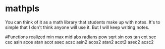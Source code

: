 # mathpls
You can think of it as a math library that students make up with notes.
It's to simple that I don't think anyone will use it.
But I will keep writing notes.

#Functions realized
min max mid abs radians pow sqrt sin cos tan cot sec csc asin acos atan acot asec acsc asin2 acos2 atan2 acot2 asec2 acsc2
